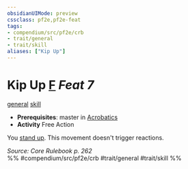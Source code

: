 ```yaml
---
obsidianUIMode: preview
cssclass: pf2e,pf2e-feat
tags:
- compendium/src/pf2e/crb
- trait/general
- trait/skill
aliases: ["Kip Up"]
---
```

# Kip Up  [F](../../rules/core-rulebook/chapter-9-playing-the-game.md#Actions "Free Action") *Feat 7*  
[general](../../rules/traits/general.md)  [skill](../../rules/traits/skill.md)  

- **Prerequisites**: master in [Acrobatics](../skills.md#Acrobatics)
- **Activity** Free Action

You [stand up](../../rules/actions/stand.md). This movement doesn't trigger reactions.

*Source: Core Rulebook p. 262*  
%% #compendium/src/pf2e/crb #trait/general #trait/skill %%